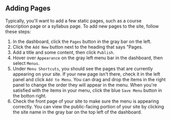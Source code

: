 ## Adding Pages

Typically, you'll want to add a few static pages, such as a course description page or a syllabus page. To add new pages to the site, follow these steps:

1. In the dashboard, click the `Pages` button in the gray bar on the left.
2. Click the `Add New` button next to the heading that says "Pages.
3. Add a title and some content, then click `Publish`.
4. Hover over `Appearance` on the gray left menu bar in the dashboard, then select `Menus`.
5. Under `Menu Shortcuts`, you should see the pages that are currently appearing on your site. If your new page isn't there, check it in the left panel and click `Add to Menu`. You can drag and drop the items in the right panel to change the order they will appear in the menu. When you're satisfied with the items in your menu, click the blue `Save Menu` button in the botton right.
6. Check the front page of your site to make sure the menu is appearing correctly. You can view the public-facing portion of your site by clicking the site name in the gray bar on the top left of the dashboard.
